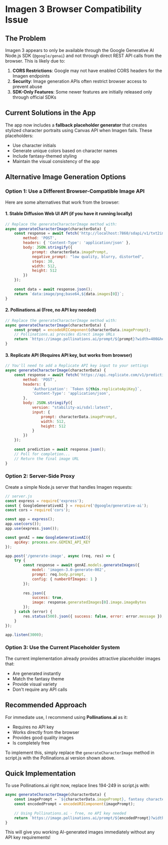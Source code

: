 # Imagen 3 Browser Compatibility Issue

## The Problem

Imagen 3 appears to only be available through the Google Generative AI Node.js SDK (`@google/genai`) and not through direct REST API calls from the browser. This is likely due to:

1. **CORS Restrictions**: Google may not have enabled CORS headers for the Imagen endpoints
2. **Security**: Image generation APIs often restrict browser access to prevent abuse
3. **SDK-Only Features**: Some newer features are initially released only through official SDKs

## Current Solutions in the App

The app now includes a **fallback placeholder generator** that creates stylized character portraits using Canvas API when Imagen fails. These placeholders:
- Use character initials
- Generate unique colors based on character names
- Include fantasy-themed styling
- Maintain the visual consistency of the app

## Alternative Image Generation Options

### Option 1: Use a Different Browser-Compatible Image API

Here are some alternatives that work from the browser:

#### 1. **Stable Diffusion Web UI API** (if you have it running locally)
```javascript
// Replace the generateCharacterImage method with:
async generateCharacterImage(characterData) {
    const response = await fetch('http://localhost:7860/sdapi/v1/txt2img', {
        method: 'POST',
        headers: { 'Content-Type': 'application/json' },
        body: JSON.stringify({
            prompt: characterData.imagePrompt,
            negative_prompt: "low quality, blurry, distorted",
            steps: 30,
            width: 512,
            height: 512
        })
    });
    
    const data = await response.json();
    return `data:image/png;base64,${data.images[0]}`;
}
```

#### 2. **Pollinations.ai** (Free, no API key needed)
```javascript
// Replace the generateCharacterImage method with:
async generateCharacterImage(characterData) {
    const prompt = encodeURIComponent(characterData.imagePrompt);
    // Pollinations.ai provides direct image URLs
    return `https://image.pollinations.ai/prompt/${prompt}?width=400&height=400&nologo=true`;
}
```

#### 3. **Replicate API** (Requires API key, but works from browser)
```javascript
// You'll need to add a Replicate API key input to your settings
async generateCharacterImage(characterData) {
    const response = await fetch('https://api.replicate.com/v1/predictions', {
        method: 'POST',
        headers: {
            'Authorization': `Token ${this.replicateApiKey}`,
            'Content-Type': 'application/json',
        },
        body: JSON.stringify({
            version: "stability-ai/sdxl:latest",
            input: {
                prompt: characterData.imagePrompt,
                width: 512,
                height: 512
            }
        })
    });
    
    const prediction = await response.json();
    // Poll for completion...
    // Return the final image URL
}
```

### Option 2: Server-Side Proxy

Create a simple Node.js server that handles Imagen requests:

```javascript
// server.js
const express = require('express');
const { GoogleGenerativeAI } = require('@google/generative-ai');
const cors = require('cors');

const app = express();
app.use(cors());
app.use(express.json());

const genAI = new GoogleGenerativeAI({
    apiKey: process.env.GEMINI_API_KEY
});

app.post('/generate-image', async (req, res) => {
    try {
        const response = await genAI.models.generateImages({
            model: 'imagen-3.0-generate-002',
            prompt: req.body.prompt,
            config: { numberOfImages: 1 }
        });
        
        res.json({
            success: true,
            image: response.generatedImages[0].image.imageBytes
        });
    } catch (error) {
        res.status(500).json({ success: false, error: error.message });
    }
});

app.listen(3000);
```

### Option 3: Use the Current Placeholder System

The current implementation already provides attractive placeholder images that:
- Are generated instantly
- Match the fantasy theme
- Provide visual variety
- Don't require any API calls

## Recommended Approach

For immediate use, I recommend using **Pollinations.ai** as it:
- Requires no API key
- Works directly from the browser
- Provides good quality images
- Is completely free

To implement this, simply replace the `generateCharacterImage` method in script.js with the Pollinations.ai version shown above.

## Quick Implementation

To use Pollinations.ai right now, replace lines 194-249 in script.js with:

```javascript
async generateCharacterImage(characterData) {
    const imagePrompt = `${characterData.imagePrompt}, fantasy character portrait, digital art, detailed`;
    const encodedPrompt = encodeURIComponent(imagePrompt);
    
    // Using Pollinations.ai - free, no API key needed
    return `https://image.pollinations.ai/prompt/${encodedPrompt}?width=400&height=400&nologo=true`;
}
```

This will give you working AI-generated images immediately without any API key requirements!
